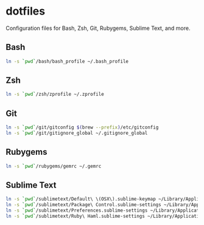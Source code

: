 # dotfiles

Configuration files for Bash, Zsh, Git, Rubygems, Sublime Text, and more.

## Bash

```bash
ln -s `pwd`/bash/bash_profile ~/.bash_profile
```

## Zsh

```zsh
ln -s `pwd`/zsh/zprofile ~/.zprofile
```

## Git

```bash
ln -s `pwd`/git/gitconfig $(brew --prefix)/etc/gitconfig
ln -s `pwd`/git/gitignore_global ~/.gitignore_global
```

## Rubygems

```bash
ln -s `pwd`/rubygems/gemrc ~/.gemrc
```

## Sublime Text

```bash
ln -s `pwd`/sublimetext/Default\ \(OSX\).sublime-keymap ~/Library/Application\ Support/Sublime\ Text\ 3/Packages/User/.
ln -s `pwd`/sublimetext/Package\ Control.sublime-settings ~/Library/Application\ Support/Sublime\ Text\ 3/Packages/User/.
ln -s `pwd`/sublimetext/Preferences.sublime-settings ~/Library/Application\ Support/Sublime\ Text\ 3/Packages/User/.
ln -s `pwd`/sublimetext/Ruby\ Haml.sublime-settings ~/Library/Application\ Support/Sublime\ Text\ 3/Packages/User/.
```
